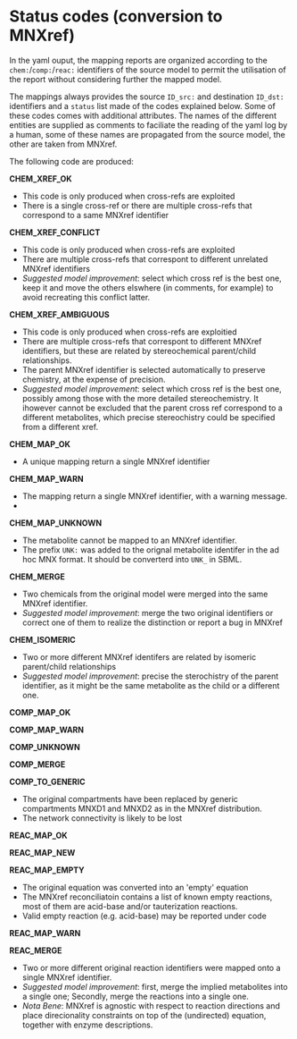 # Status codes (conversion to MNXref)

In the yaml ouput, the mapping reports are organized according to the `chem:`/`comp:`/`reac:` identifiers of the source model to permit the utilisation of the report without considering further the mapped model.

The mappings always provides the source `ID_src:` and destination `ID_dst:` identifiers and a `status` list made of the codes explained below. 
Some of these codes comes with additional attributes. 
The names of the different entities are supplied as comments to faciliate the reading of the yaml log by a human, some of these names are propagated from the source model, the other are taken from MNXref.

The following code are produced:

**CHEM_XREF_OK** 

* This code is only produced when cross-refs are exploited
* There is a single cross-ref or there are multiple cross-refs that correspond to a same MNXref identifier

**CHEM_XREF_CONFLICT**

* This code is only produced when cross-refs are exploited
* There are multiple cross-refs that correspont to different unrelated MNXref identifiers
* _Suggested model improvement_: select which cross ref is the best one, keep it and move the others elswhere (in comments, for example) to avoid recreating this conflict latter.

**CHEM_XREF_AMBIGUOUS**

* This code is only produced when cross-refs are exploitied
* There are multiple cross-refs that correspont to different MNXref identifiers, but these are related by stereochemical parent/child relationships.
* The parent MNXref identifier is selected automatically to preserve chemistry, at the expense of precision.
* _Suggested model improvement_: select which cross ref is the best one, possibly among those with the more detailed stereochemistry. It ihowever cannot be excluded that the parent cross ref correspond to a different metabolites, which precise stereochistry could be specified from a different xref.

**CHEM_MAP_OK**

* A unique mapping return a single MNXref identifier

**CHEM_MAP_WARN**

* The mapping return a single MNXref identifier, with a warning message.
* 

**CHEM_MAP_UNKNOWN**

* The metabolite cannot be mapped to an MNXref identifier.
* The prefix `UNK:` was added to the orignal metabolite identifer in the ad hoc MNX format. It should be converterd into `UNK_` in SBML.   

**CHEM_MERGE**

* Two chemicals from the original model were merged into the same MNXref identifier.
* _Suggested model improvement_: merge the two original identifiers or correct one of them to realize the distinction or report a bug in MNXref

**CHEM_ISOMERIC**

* Two or more different MNXref identifers are related by isomeric parent/child relationships
* _Suggested model improvement_: precise the sterochistry of the parent identifier, as it might be the same metabolite as the child or a different one.

**COMP_MAP_OK**

**COMP_MAP_WARN**

**COMP_UNKNOWN**

**COMP_MERGE**

**COMP_TO_GENERIC**

* The original compartments have been replaced by generic compartments MNXD1 and MNXD2 as in the MNXref distribution. 
* The network connectivity is likely to be lost

**REAC_MAP_OK**

**REAC_MAP_NEW**

**REAC_MAP_EMPTY**

* The original equation was converted into an 'empty' equation 
* The MNXref reconciliatoin contains a list of known empty reactions, most of them are acid-base and/or tauterization reactions. 
* Valid empty reaction (e.g. acid-base) may be reported under code 

**REAC_MAP_WARN**

**REAC_MERGE**

* Two or more different original reaction identifiers were mapped onto a single MNXref identifier.
* _Suggested model improvement_: first, merge the implied metabolites into a single one; Secondly, merge the reactions into a single one.
* _Nota Bene_: MNXref is agnostic with respect to reaction directions and place direcionality constraints on top of the (undirected) equation, together with enzyme descriptions.  


